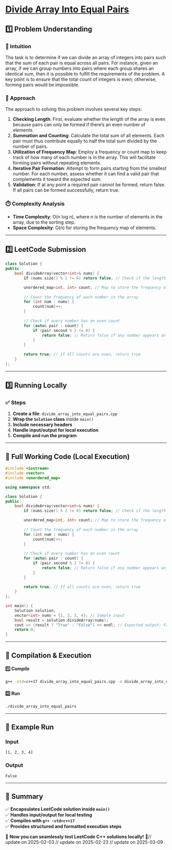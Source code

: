 # **[Divide Array Into Equal Pairs](https://leetcode.com/problems/divide-array-into-equal-pairs/description/)**  

## **1️⃣ Problem Understanding**  
### **📌 Intuition**  
The task is to determine if we can divide an array of integers into pairs such that the sum of each pair is equal across all pairs. For instance, given an array, if we can group numbers into pairs where each group shares an identical sum, then it is possible to fulfill the requirements of the problem. A key point is to ensure that the total count of integers is even; otherwise, forming pairs would be impossible.

### **🚀 Approach**  
The approach to solving this problem involves several key steps:
1. **Checking Length**: First, evaluate whether the length of the array is even because pairs can only be formed if there’s an even number of elements.
2. **Summation and Counting**: Calculate the total sum of all elements. Each pair must thus contribute equally to half the total sum divided by the number of pairs.
3. **Utilization of Frequency Map**: Employ a frequency or count map to keep track of how many of each number is in the array. This will facilitate forming pairs without repeating elements.
4. **Iterative Pair Formation**: Attempt to form pairs starting from the smallest number. For each number, assess whether it can find a valid pair that complements it toward the expected sum.
5. **Validation**: If at any point a required pair cannot be formed, return false. If all pairs can be formed successfully, return true.

### **⏱️ Complexity Analysis**  
- **Time Complexity**: O(n log n), where n is the number of elements in the array, due to the sorting step.  
- **Space Complexity**: O(n) for storing the frequency map of elements.

---  

## **2️⃣ LeetCode Submission**  
```cpp
class Solution {
public:
    bool divideArray(vector<int>& nums) {
        if (nums.size() % 2 != 0) return false; // Check if the length is odd

        unordered_map<int, int> count; // Map to store the frequency of each number
        
        // Count the frequency of each number in the array
        for (int num : nums) {
            count[num]++;
        }
        
        // Check if every number has an even count
        for (auto& pair : count) {
            if (pair.second % 2 != 0) {
                return false; // Return false if any number appears an odd number of times
            }
        }
        
        return true; // If all counts are even, return true
    }
};  
```  

---  

## **3️⃣ Running Locally**  
### **✅ Steps**  
1. **Create a file**: `divide_array_into_equal_pairs.cpp`  
2. **Wrap the `Solution` class** inside `main()`  
3. **Include necessary headers**  
4. **Handle input/output for local execution**  
5. **Compile and run the program**  

---  

## **📝 Full Working Code (Local Execution)**  
```cpp
#include <iostream>
#include <vector>
#include <unordered_map>

using namespace std;

class Solution {
public:
    bool divideArray(vector<int>& nums) {
        if (nums.size() % 2 != 0) return false; // Check if the length is odd

        unordered_map<int, int> count; // Map to store the frequency of each number
        
        // Count the frequency of each number in the array
        for (int num : nums) {
            count[num]++;
        }
        
        // Check if every number has an even count
        for (auto& pair : count) {
            if (pair.second % 2 != 0) {
                return false; // Return false if any number appears an odd number of times
            }
        }
        
        return true; // If all counts are even, return true
    }
};

int main() {
    Solution solution;
    vector<int> nums = {1, 2, 3, 4}; // Sample input
    bool result = solution.divideArray(nums);
    cout << (result ? "True" : "False") << endl; // Expected output: False
    return 0;
}
```  

---  

## **🔧 Compilation & Execution**  
#### **1️⃣ Compile**  
```bash
g++ -std=c++17 divide_array_into_equal_pairs.cpp -o divide_array_into_equal_pairs
```  

#### **2️⃣ Run**  
```bash
./divide_array_into_equal_pairs
```  

---  

## **🎯 Example Run**  
### **Input**  
```
[1, 2, 3, 4]
```  
### **Output**  
```
False
```  

---  

## **📌 Summary**  
✅ **Encapsulates LeetCode solution inside `main()`**  
✅ **Handles input/output for local testing**  
✅ **Compiles with `g++ -std=c++17`**  
✅ **Provides structured and formatted execution steps**  

🚀 **Now you can seamlessly test LeetCode C++ solutions locally!** 🚀// update on 2025-02-03
// update on 2025-02-23
// update on 2025-03-09
